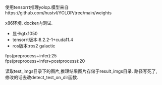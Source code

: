 使用tensorrt推理yolop.模型来自https://github.com/hustvl/YOLOP/tree/main/weights

x86环境. docker内测试. 
- 显卡gtx1050
- tensorrt版本:8.2.2-1+cuda11.4
- ros版本:ros2 galactic

fps(preprocess+infer):25    
fps(preprocess+infer+postprocess):20

读取test_imgs目录下的图片,推理结果图片存储于result_imgs目录. 路径写死了,修改的话去改detect_test_on_dir函数.